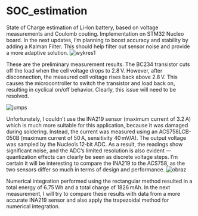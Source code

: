 # SOC_estimation
State of Charge estimation of Li-Ion battery, based on voltage measurements and Coulomb couting. Implementation on STM32 Nucleo board.
In the next updates, I’m planning to boost accuracy and stability by adding a Kalman Filter. This should help filter out sensor noise and provide a more adaptive solution.
![wykres1](https://github.com/user-attachments/assets/c3bb586c-1064-4a03-ba7e-10d01aa7f85e)


These are the preliminary measurement results. The BC234 transistor cuts off the load when the cell voltage drops to 2.8 V. However, after disconnection, the measured cell voltage rises back above 2.8 V. This causes the microcontroller to switch the transistor and load back on, resulting in cyclical on/off behavior. Clearly, this issue will need to be resolved.

![jumps](https://github.com/user-attachments/assets/c2f10ba8-d883-4b77-bb93-f26e9018a2c7)

Unfortunately, I couldn’t use the INA219 sensor (maximum current of 3.2 A) which is much more suitable for this application, because it was damaged during soldering. Instead, the current was measured using an ACS758LCB-050B (maximum current of 50 A, sensitivity 40 mV/A). The output voltage was sampled by the Nucleo’s 12‑bit ADC. As a result, the readings show significant noise, and the ADC’s limited resolution is also evident — quantization effects can clearly be seen as discrete voltage steps.
I’m certain it will be interesting to compare the INA219 to the ACS758, as the two sensors differ so much in terms of design and performance.
![obraz](https://github.com/user-attachments/assets/2fd71b96-6bbf-4f46-9d97-9fb29c284e0e)

Numerical integration performed using the rectangular method resulted in a total energy of 6.75 Wh and a total charge of 1826 mAh.
In the next measurement, I will try to compare these results with data from a more accurate INA219 sensor and also apply the trapezoidal method for numerical integration.



